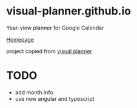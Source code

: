 # visual-planner.github.io
Year-view planner for Google Calendar

[Homepage](https://ronaldatgithub.github.io//)

project copied from [visual planner](https://github.com/visual-planner/visual-planner.github.io)


# TODO
* add month info
* use new angular and typescript
